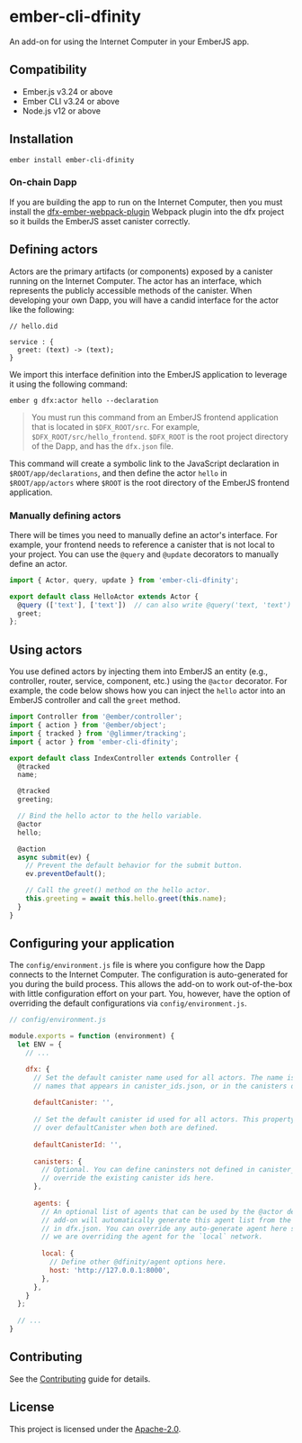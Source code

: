 ember-cli-dfinity
==============================================================================

An add-on for using the Internet Computer in your EmberJS app.

Compatibility
------------------------------------------------------------------------------

* Ember.js v3.24 or above
* Ember CLI v3.24 or above
* Node.js v12 or above


Installation
------------------------------------------------------------------------------

```
ember install ember-cli-dfinity
```

### On-chain Dapp

If you are building the app to run on the Internet Computer, then you must install
the [dfx-ember-webpack-plugin](https://github.com/onehilltech/dfx-ember-webpack-plugin)
Webpack plugin into the dfx project so it builds the EmberJS asset canister correctly.


Defining actors
------------------------------------------------------------------------------

Actors are the primary artifacts (or components) exposed by a canister running
on the Internet Computer. The actor has an interface, which represents the publicly
accessible methods of the canister. When developing your own Dapp, you will have
a candid interface for the actor like the following:

```motoko
// hello.did

service : {
  greet: (text) -> (text);
}
```

We import this interface definition into the EmberJS application to leverage 
it using the following command: 

    ember g dfx:actor hello --declaration

> You must run this command from an EmberJS frontend application that is located
> in `$DFX_ROOT/src`. For example, `$DFX_ROOT/src/hello_frontend`. `$DFX_ROOT` is
> the root project directory of the Dapp, and has the `dfx.json` file.

This command will create a symbolic link to the JavaScript declaration in 
`$ROOT/app/declarations`, and then define the actor `hello` in `$ROOT/app/actors`
where `$ROOT` is the root directory of the EmberJS frontend application.

### Manually defining actors

There will be times you need to manually define an actor's interface. For example,
your frontend needs to reference a canister that is not local to your project. You
can use the `@query` and `@update` decorators to manually define an actor.

```JavaScript
import { Actor, query, update } from 'ember-cli-dfinity';

export default class HelloActor extends Actor {
  @query (['text'], ['text'])  // can also write @query('text, 'text')
  greet;
};
```

Using actors
------------------------------------------------------------------------------

You use defined actors by injecting them into EmberJS an entity (e.g., controller,
router, service, component, etc.) using the `@actor` decorator. For example, the 
code below shows how you can inject the `hello` actor into an EmberJS controller
and call the `greet` method.

```JavaScript
import Controller from '@ember/controller';
import { action } from '@ember/object';
import { tracked } from '@glimmer/tracking';
import { actor } from 'ember-cli-dfinity';

export default class IndexController extends Controller {
  @tracked
  name;

  @tracked
  greeting;

  // Bind the hello actor to the hello variable.
  @actor
  hello;

  @action
  async submit(ev) {
    // Prevent the default behavior for the submit button.
    ev.preventDefault();

    // Call the greet() method on the hello actor.
    this.greeting = await this.hello.greet(this.name);
  }
}
```

Configuring your application
------------------------------------------------------------------------------

The `config/environment.js` file is where you configure how the Dapp connects to the
Internet Computer. The configuration is auto-generated for you during the build
process. This allows the add-on to work out-of-the-box with little configuration 
effort on your part. You, however, have the option of overriding the default 
configurations via `config/environment.js`.

```javascript
// config/environment.js

module.exports = function (environment) {
  let ENV = {
    // ...

    dfx: {
      // Set the default canister name used for all actors. The name is either one of the
      // names that appears in canister_ids.json, or in the canisters definition below.
      
      defaultCanister: '',
      
      // Set the default canister id used for all actors. This property takes precedence
      // over defaultCanister when both are defined.
      
      defaultCanisterId: '',
      
      canisters: {
        // Optional. You can define caninsters not defined in canister_ids.json, or
        // override the existing canister ids here.
      },
        
      agents: {
        // An optional list of agents that can be used by the @actor decorator. The
        // add-on will automatically generate this agent list from the networks defined
        // in dfx.json. You can override any auto-generate agent here similar to how
        // we are overriding the agent for the `local` network.
        
        local: { 
          // Define other @dfinity/agent options here.
          host: 'http://127.0.0.1:8000', 
        }, 
      }, 
    }
  }; 
   
  // ...
}
```

Contributing
------------------------------------------------------------------------------

See the [Contributing](CONTRIBUTING.md) guide for details.


License
------------------------------------------------------------------------------

This project is licensed under the [Apache-2.0](LICENSE.md).
